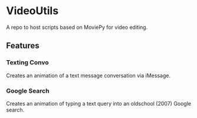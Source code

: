 # VideoUtils
A repo to host scripts based on MoviePy for video editing.

## Features
### Texting Convo
Creates an animation of a text message conversation via iMessage.

### Google Search
Creates an animation of typing a text query into an oldschool (2007) Google search.
